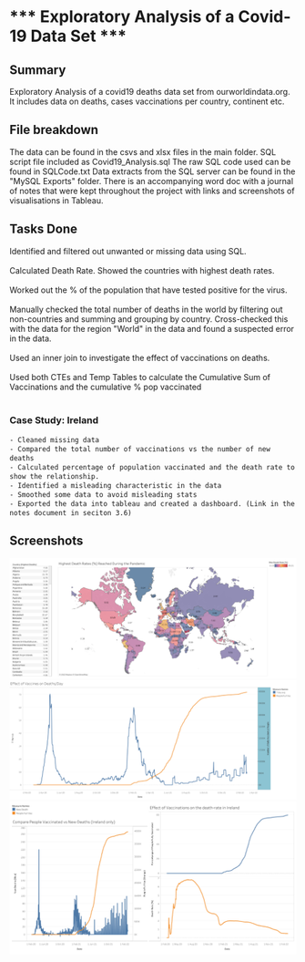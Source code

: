 # *** Exploratory Analysis of a Covid-19 Data Set ***

## Summary
Exploratory Analysis of a covid19 deaths data set from ourworldindata.org. It includes data on deaths, cases vaccinations per country, continent etc.

## File breakdown
The data can be found in the csvs and xlsx files in the main folder.
SQL script file included as Covid19_Analysis.sql
The raw SQL code used can be found in SQLCode.txt
Data extracts from the SQL server can be found in the "MySQL Exports" folder.
There is an accompanying word doc with a journal of notes that were kept throughout the project with links and screenshots of visualisations in Tableau.

## Tasks Done
Identified and filtered out unwanted or missing data using SQL.
  <br />
  <br />
Calculated Death Rate.
Showed the countries with highest death rates.
  <br />
  <br />
Worked out the % of the population that have tested positive for the virus.
  <br />
  <br />
Manually checked the total number of deaths in the world by filtering out non-countries and summing and grouping by country. Cross-checked this with the data for the region "World" in the data and found a suspected error in the data.
  <br />
  <br />
Used an inner join to investigate the effect of vaccinations on deaths.
  <br />
  <br />
Used both CTEs and Temp Tables to calculate the Cumulative Sum of Vaccinations and the cumulative % pop vaccinated<br />
<br />
### Case Study: Ireland																									
	- Cleaned missing data
	- Compared the total number of vaccinations vs the number of new deaths			
	- Calculated percentage of population vaccinated and the death rate to show the relationship. 
	- Identified a misleading characteristic in the data
	- Smoothed some data to avoid misleading stats
	- Exported the data into tableau and created a dashboard. (Link in the notes document in seciton 3.6)
	
## Screenshots
<img src="Screenshots/Highest Death Rates (%) Reached.png">
<img src="Screenshots/Effect of Vaccines on DeathsDay.png">
<img src="Screenshots/Effects of Vaccines on Covid-19 in Ireland.png">